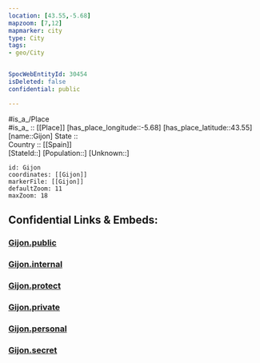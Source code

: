 ```yaml
---
location: [43.55,-5.68] 
mapzoom: [7,12] 
mapmarker: city 
type: City
tags:
- geo/City


SpocWebEntityId: 30454
isDeleted: false
confidential: public

---
```

#is_a_/Place  
#is_a_ :: [[Place]] 
[has_place_longitude::-5.68] 
[has_place_latitude::43.55] 
[name::Gijon] 
State ::  
Country :: [[Spain]]  
[StateId::] 
[Population::] 
[Unknown::] 


```leaflet
id: Gijon
coordinates: [[Gijon]] 
markerFile: [[Gijon]] 
defaultZoom: 11 
maxZoom: 18
```


## Confidential Links & Embeds: 

### [Gijon.public](/_public/\Earth\Continent\Europe\Europe~South\Spain\Provinces~Spain\Asturias\CityGijon.public.md) 

### [Gijon.internal](/_internal/\Earth\Continent\Europe\Europe~South\Spain\Provinces~Spain\Asturias\CityGijon.internal.md) 

### [Gijon.protect](/_protect/\Earth\Continent\Europe\Europe~South\Spain\Provinces~Spain\Asturias\CityGijon.protect.md) 

### [Gijon.private](/_private/\Earth\Continent\Europe\Europe~South\Spain\Provinces~Spain\Asturias\CityGijon.private.md) 

### [Gijon.personal](/_personal/\Earth\Continent\Europe\Europe~South\Spain\Provinces~Spain\Asturias\CityGijon.personal.md) 

### [Gijon.secret](/_secret/\Earth\Continent\Europe\Europe~South\Spain\Provinces~Spain\Asturias\CityGijon.secret.md)

